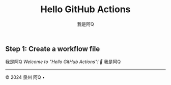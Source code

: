 <header>

# Hello GitHub Actions
 我是阿Q

</header>

## Step 1: Create a workflow file
我是阿Q
_Welcome to "Hello GitHub Actions"! :wave:_
我是阿Q


<footer>

---



&copy; 2024 泉州 阿Q  &bull;

</footer>
